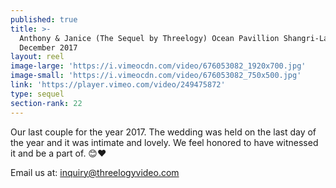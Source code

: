 ```yaml
---
published: true
title: >-
  Anthony & Janice (The Sequel by Threelogy) Ocean Pavillion Shangri-La Mactan -
  December 2017
layout: reel
image-large: 'https://i.vimeocdn.com/video/676053082_1920x700.jpg'
image-small: 'https://i.vimeocdn.com/video/676053082_750x500.jpg'
link: 'https://player.vimeo.com/video/249475872'
type: sequel
section-rank: 22
---
```

Our last couple for the year 2017. The wedding was held on the last day of the year and it was intimate and lovely. We feel honored to have witnessed it and be a part of. 😊❤️

Email us at: inquiry@threelogyvideo.com
